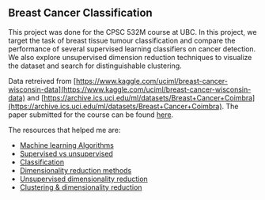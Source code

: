 ## Breast Cancer Classification

This project was done for the CPSC 532M course at UBC. In this project, we target the task of breast tissue tumour classification and compare the performance of several supervised learning classifiers on cancer detection. We also explore unsupervised dimension reduction techniques to visualize the dataset and search for distinguishable clustering.

Data retreived from [https://www.kaggle.com/uciml/breast-cancer-wisconsin-data](https://www.kaggle.com/uciml/breast-cancer-wisconsin-data) and [https://archive.ics.uci.edu/ml/datasets/Breast+Cancer+Coimbra](https://archive.ics.uci.edu/ml/datasets/Breast+Cancer+Coimbra). The paper submitted for the course can be found [here](https://github.com/abishekarun/Breast-Cancer-Classification/blob/master/doc/cancerDetection.pdf).

The resources that helped me are:

+ [Machine learning Algorithms](https://machinelearningmastery.com/supervised-and-unsupervised-machine-learning-algorithms/)
+ [Supervised vs unsupervised](https://towardsdatascience.com/supervised-vs-unsupervised-learning-14f68e32ea8d)
+ [Classification](https://towardsdatascience.com/supervised-machine-learning-classification-5e685fe18a6d)
+ [Dimensionality reduction methods](https://www.analyticsvidhya.com/blog/2015/07/dimension-reduction-methods/)
+ [Unsupervised dimensionality reduction](https://bmcbioinformatics.biomedcentral.com/articles/10.1186/1471-2105-11-567)
+ [Clustering & dimensionality reduction](https://www.imperva.com/blog/clustering-and-dimensionality-reduction-understanding-the-magic-behind-machine-learning/)
